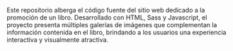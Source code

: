 Este repositorio alberga el código fuente del sitio web dedicado a la promoción de un libro. Desarrollado con HTML, Sass y Javascript, el proyecto presenta múltiples galerías de imágenes que complementan la información contenida en el libro, brindando a los usuarios una experiencia interactiva y visualmente atractiva.







